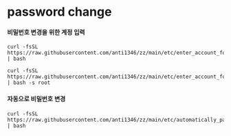 # password change

#### 비밀번호 변경을 위한 계정 입력
```
curl -fsSL https://raw.githubusercontent.com/anti1346/zz/main/etc/enter_account_for_password_change.sh | bash
```
```
curl -fsSL https://raw.githubusercontent.com/anti1346/zz/main/etc/enter_account_for_password_change.sh | bash -s root
```

#### 자동으로 비밀번호 변경
```
curl -fsSL https://raw.githubusercontent.com/anti1346/zz/main/etc/automatically_password_change.sh | bash
```
